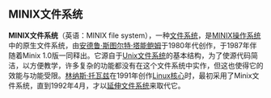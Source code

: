 ## MINIX文件系统

**MINIX文件系统**（英语：MINIX file system），一种[文件系统](https://zh.wikipedia.org/wiki/檔案系統)，是[MINIX](https://zh.wikipedia.org/wiki/MINIX)[操作系统](https://zh.wikipedia.org/wiki/作業系統)中的原生文件系统，由[安德鲁·斯图尔特·塔能鲍姆](https://zh.wikipedia.org/wiki/安德鲁·斯图尔特·塔能鲍姆)于1980年代创作，于1987年伴随着Minix 1.0版一同释出。它源自于[Unix文件系统](https://zh.wikipedia.org/wiki/Unix文件系统)的基本结构，为了使源代码简洁，以方便教学，许多复杂的功能都没有在这个文件系统中实作，但这也使得它的效能与功能受限。[林纳斯·托瓦兹](https://zh.wikipedia.org/wiki/林纳斯·托瓦兹)在1991年创作[Linux核心](https://zh.wikipedia.org/wiki/Linux核心)时，最初采用了Minix文件系统，直到1992年4月，才以[延伸文件系统](https://zh.wikipedia.org/wiki/延伸檔案系統)来取代它。

